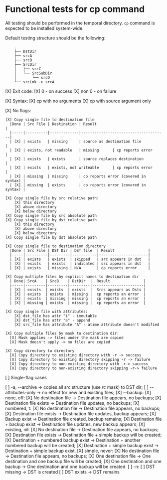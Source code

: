 # Functional tests for cp command

All testing should be performed in the temporal directory. `cp` command
is expected to be installed system-wide.

Default testing structure should be the following:
```
    .
    ├── DstDir
    ├── srcA
    ├── srcB
    ├── SrcDir
    │   ├── srcC
    │   └── SrcSubDir
    │       └── srcD
    └── srcLnk -> srcA
```


[X] Exit code:
  [X] 0 - on success
  [X] non 0 - on failure

[X] Syntax:
  [X] cp with no arguments
  [X] cp with source argument only

[X] No flags:

    [X] Copy single file to destination file
      |Done | Src File | Destination | Result                               |
      |-----|----------|-------------|--------------------------------------|
      | [X] | exists   | missing     | source as destination file           |
      | [X] | exists, not readable   | missing      | cp reports error      |
      | [X] | exists   | exists      | source replaces destination          |
      | [X] | exists   | exists, not writeable      | cp reports error      |
      | [X] | missing  | missing     | cp reports error (covered in syntax) |
      | [X] | missing  | exists      | cp reports error (covered in syntax) |

    [X] Copy single file by src relative path:
        [X] this directory
        [X] above directory
        [X] below directory
    [X] Copy single file by src absolute path
    [X] Copy single file by dst relative path
        [X] this directory
        [X] above directory
        [X] below directory
    [X] Copy single file by dst absolute path

    [X] Copy single file to destination directory
      |Done | Src File | DST Dir | DST file  | Result               |
      |-----|----------|---------|-----------|----------------------|
      | [X] | exists   | exists  | skipped   | src appears in dst   |
      | [X] | exists   | exists  | indicated | src appears in dst   |
      | [X] | exists   | missing | N/A       | cp reports error     |

    [X] Copy multiple files by explicit names to destination dir
      | Done| SrcA    | SrcB    | DstDir  |  Result               |
      |-----|---------|---------|---------|-----------------------|
      | [X] | exists  | exists  | exists  |  Srcs appears as Dsts |
      | [X] | exists  | exists  | missing |  cp reports an error  |
      | [X] | exists  | missing | missing |  cp reports an error  |
      | [X] | missing | exists  | missing |  cp reports an error  |

    [X] Copy single file with attributes:
        [X] dst_file has attr "i" - immutable
        [X] dst_file has attr "a" - append
        [X] src_file has attribute "A" - atime attribute doesn't modified

    [X] Copy multiple files by mask to destination dir:
      [X] Mask applies -> files under the mask are copied
      [X] Mask doesn't apply -> no files are copied

    [X] Copy directory to directory
      [X] Copy directory to existing directory with -r -> success
      [X] Copy directory to existing directory skipping -r -> failure
      [X] Copy directory to non-existing directory with -r-> success
      [X] Copy directory to non-existing directory skipping -r-> failure

[ ] Single-flag cases

  [ ] -a, --archive -> copies all src structure (use *rc* mask) to DST dir;
  [ ] --attributes-only -> no effect for new and existing files;
  [X] --backup:
    [X] none, off:
        [X] No destination file -> Destination file appears, no backups;
        [X] Destination file exists -> Destination file updates, no backups;
    [X] numbered, t:
        [X] No destination file -> Destination file appears, no backups;
        [X] Destination file exists -> Destination file updates, backup appears;
        [X] Backup exist -> Destination file created, backup remains;
        [X] Destination file + backup exist -> Destination file updates, new backup appears;
    [X] existing, nil:
        [X] No destination file -> Destination file appears, no backups;
        [X] Destination file exists -> Destination file + simple backup will be created;
        [X] Destination + numbered backup exist -> Destination + another numbered backup will be created;
        [X] Destination + simple backup exist -> Destination + simple backup exist.
    [X] simple, never:
        [X] No destination file -> Destination file appears, no backups;
        [X] One destination file -> One destination and one backup file will be created;
        [X] One destination and one backup -> One destination and one backup will be created.
  [ ] -n:
     [ ] DST missing -> DST is created
     [ ] DST exists -> DST remains
